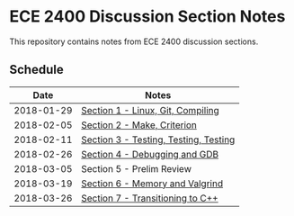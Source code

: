 # ECE 2400 Discussion Section Notes

This repository contains notes from ECE 2400 discussion sections.

## Schedule

| Date       | Notes                                                   |
|------------|---------------------------------------------------------|
| 2018-01-29 |[Section 1 - Linux, Git, Compiling](ece2400-sec01.md)    |
| 2018-02-05 |[Section 2 - Make, Criterion](ece2400-sec02.md)          |
| 2018-02-11 |[Section 3 - Testing, Testing, Testing](ece2400-sec03.md)|
| 2018-02-26 |[Section 4 - Debugging and GDB](ece2400-sec04.md)        |
| 2018-03-05 | Section 5 - Prelim Review                               |
| 2018-03-19 |[Section 6 - Memory and Valgrind](ece2400-sec06.md)      |
| 2018-03-26 |[Section 7 - Transitioning to C++](ece2400-sec07.md)     |
